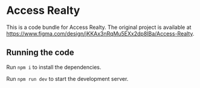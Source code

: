 
  # Access Realty

  This is a code bundle for Access Realty. The original project is available at https://www.figma.com/design/jKKAx3nRqMu5EXx2dp8IBa/Access-Realty.

  ## Running the code

  Run `npm i` to install the dependencies.

  Run `npm run dev` to start the development server.
  